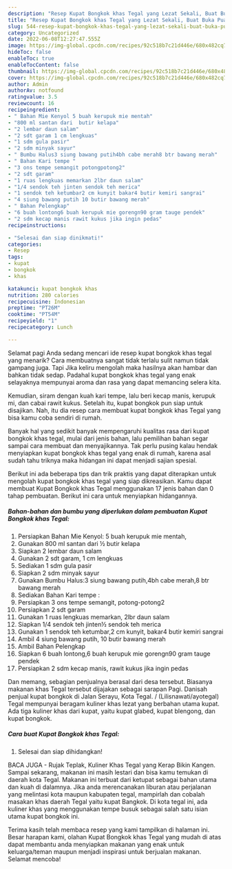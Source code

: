 ```yaml
---
description: "Resep Kupat Bongkok khas Tegal yang Lezat Sekali, Buat Buka Puasa}"
title: "Resep Kupat Bongkok khas Tegal yang Lezat Sekali, Buat Buka Puasa}"
slug: 544-resep-kupat-bongkok-khas-tegal-yang-lezat-sekali-buat-buka-puasa
category: Uncategorized
date: 2022-06-08T12:27:47.555Z
image: https://img-global.cpcdn.com/recipes/92c518b7c21d446e/680x482cq70/kupat-bongkok-khas-tegal-foto-resep-utama.jpg
hideToc: false
enableToc: true
enableTocContent: false
thumbnail: https://img-global.cpcdn.com/recipes/92c518b7c21d446e/680x482cq70/kupat-bongkok-khas-tegal-foto-resep-utama.jpg
cover: https://img-global.cpcdn.com/recipes/92c518b7c21d446e/680x482cq70/kupat-bongkok-khas-tegal-foto-resep-utama.jpg
author: Admin
authorAv: notfound
ratingvalue: 3.5
reviewcount: 16
recipeingredient:
- " Bahan Mie Kenyol 5 buah kerupuk mie mentah"
- "800 ml santan dari  butir kelapa"
- "2 lembar daun salam"
- "2 sdt garam 1 cm lengkuas"
- "1 sdm gula pasir"
- "2 sdm minyak sayur"
- " Bumbu Halus3 siung bawang putih4bh cabe merah8 btr bawang merah"
- " Bahan Kari tempe "
- "3 ons tempe semangit potongpotong2"
- "2 sdt garam"
- "1 ruas lengkuas memarkan 2lbr daun salam"
- "1/4 sendok teh jinten sendok teh merica"
- "1 sendok teh ketumbar2 cm kunyit bakar4 butir kemiri sangrai"
- "4 siung bawang putih 10 butir bawang merah"
- " Bahan Pelengkap"
- "6 buah lontong6 buah kerupuk mie gorengn90 gram tauge pendek"
- "2 sdm kecap manis rawit kukus jika ingin pedas"
recipeinstructions:

- "Selesai dan siap dinikmati!"
categories:
- Resep
tags:
- kupat
- bongkok
- khas

katakunci: kupat bongkok khas 
nutrition: 280 calories
recipecuisine: Indonesian
preptime: "PT26M"
cooktime: "PT54M"
recipeyield: "1"
recipecategory: Lunch

---
```



Selamat pagi Anda sedang mencari ide resep kupat bongkok khas tegal yang menarik? Cara membuatnya sangat tidak terlalu sulit namun tidak gampang juga. Tapi Jika keliru mengolah maka hasilnya akan hambar dan bahkan tidak sedap. Padahal kupat bongkok khas tegal yang enak selayaknya mempunyai aroma dan rasa yang dapat memancing selera kita.


Kemudian, siram dengan kuah kari tempe, lalu beri kecap manis, kerupuk mi, dan cabai rawit kukus. Setelah itu, kupat bongkok pun siap untuk disajikan. Nah, itu dia resep cara membuat kupat bongkok khas Tegal yang bisa kamu coba sendiri di rumah.

Banyak hal yang sedikit banyak mempengaruhi kualitas rasa dari kupat bongkok khas tegal, mulai dari jenis bahan, lalu pemilihan bahan segar sampai cara membuat dan menyajikannya. Tak perlu pusing kalau hendak menyiapkan kupat bongkok khas tegal yang enak di rumah, karena asal sudah tahu triknya maka hidangan ini dapat menjadi sajian spesial.


Berikut ini ada beberapa tips dan trik praktis yang dapat diterapkan untuk mengolah kupat bongkok khas tegal yang siap dikreasikan. Kamu dapat membuat Kupat Bongkok khas Tegal menggunakan 17 jenis bahan dan 0 tahap pembuatan. Berikut ini cara untuk menyiapkan hidangannya.

<!--inarticleads1-->

##### Bahan-bahan dan bumbu yang diperlukan dalam pembuatan Kupat Bongkok khas Tegal:

1. Persiapkan  Bahan Mie Kenyol: 5 buah kerupuk mie mentah,
1. Gunakan 800 ml santan dari ½ butir kelapa
1. Siapkan 2 lembar daun salam
1. Gunakan 2 sdt garam, 1 cm lengkuas
1. Sediakan 1 sdm gula pasir
1. Siapkan 2 sdm minyak sayur
1. Gunakan  Bumbu Halus:3 siung bawang putih,4bh cabe merah,8 btr bawang merah
1. Sediakan  Bahan Kari tempe :
1. Persiapkan 3 ons tempe semangit, potong-potong2
1. Persiapkan 2 sdt garam
1. Gunakan 1 ruas lengkuas memarkan, 2lbr daun salam
1. Siapkan 1/4 sendok teh jinten½ sendok teh merica
1. Gunakan 1 sendok teh ketumbar,2 cm kunyit, bakar4 butir kemiri sangrai
1. Ambil 4 siung bawang putih, 10 butir bawang merah
1. Ambil  Bahan Pelengkap
1. Siapkan 6 buah lontong,6 buah kerupuk mie gorengn90 gram tauge pendek
1. Persiapkan 2 sdm kecap manis, rawit kukus jika ingin pedas


Dan memang, sebagian penjualnya berasal dari desa tersebut. Biasanya makanan khas Tegal tersebut dijajakan sebagai sarapan Pagi. Danisah penjual kupat bongkok di Jalan Serayu, Kota Tegal. / (Lilisnawati/ayotegal) Tegal mempunyai beragam kuliner khas lezat yang berbahan utama kupat. Ada tiga kuliner khas dari kupat, yaitu kupat glabed, kupat blengong, dan kupat bongkok. 

<!--inarticleads2-->

##### Cara buat Kupat Bongkok khas Tegal:


1. Selesai dan siap dihidangkan!

BACA JUGA - Rujak Teplak, Kuliner Khas Tegal yang Kerap Bikin Kangen. Sampai sekarang, makanan ini masih lestari dan bisa kamu temukan di daerah kota Tegal. Makanan ini terbuat dari ketupat sebagai bahan utama dan kuah di dalamnya. Jika anda merencanakan liburan atau perjalanan yang melintasi kota maupun kabupaten tegal, mampirlah dan cobalah masakan khas daerah Tegal yaitu kupat Bangkok. Di kota tegal ini, ada kuliner khas yang menggunakan tempe busuk sebagai salah satu isian utama kupat bongkok ini. 

Terima kasih telah membaca resep yang kami tampilkan di halaman ini. Besar harapan kami, olahan Kupat Bongkok khas Tegal yang mudah di atas dapat membantu anda menyiapkan makanan yang enak untuk keluarga/teman maupun menjadi inspirasi untuk berjualan makanan. Selamat mencoba!
